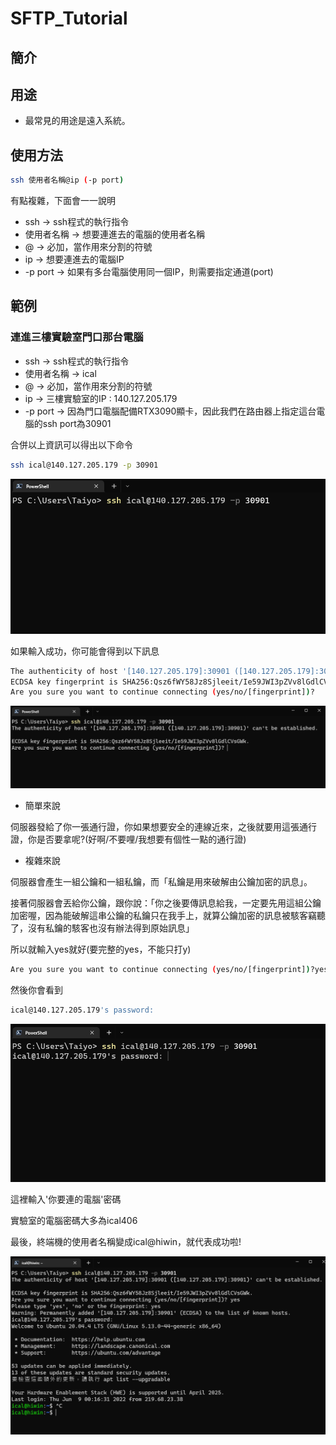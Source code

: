 # SFTP_Tutorial

## 簡介




## 用途

* 最常見的用途是遠入系統。

## 使用方法

```bash
ssh 使用者名稱@ip (-p port)
```

有點複雜，下面會一一說明
* ssh -> ssh程式的執行指令
* 使用者名稱 -> 想要連進去的電腦的使用者名稱
* @ -> 必加，當作用來分割的符號
* ip -> 想要連進去的電腦IP
* -p port -> 如果有多台電腦使用同一個IP，則需要指定通道(port)

## 範例
### 連進三樓實驗室門口那台電腦
* ssh -> ssh程式的執行指令
* 使用者名稱 -> ical
* @ -> 必加，當作用來分割的符號
* ip -> 三樓實驗室的IP : 140.127.205.179
* -p port -> 因為門口電腦配備RTX3090顯卡，因此我們在路由器上指定這台電腦的ssh port為30901

合併以上資訊可以得出以下命令
```bash
ssh ical@140.127.205.179 -p 30901
```
![](/04-ssh/1.png)  


如果輸入成功，你可能會得到以下訊息
```bash
The authenticity of host '[140.127.205.179]:30901 ([140.127.205.179]:30901)' cant be established.
ECDSA key fingerprint is SHA256:Qsz6fWY58Jz8Sjleeit/Ie59JWI3pZVv8lGdlCVsGWk.
Are you sure you want to continue connecting (yes/no/[fingerprint])?
```
![](/04-ssh/3.png) 
* 簡單來說

伺服器發給了你一張通行證，你如果想要安全的連線近來，之後就要用這張通行證，你是否要拿呢?(好啊/不要哩/我想要有個性一點的通行證)

* 複雜來說

伺服器會產生一組公鑰和一組私鑰，而「私鑰是用來破解由公鑰加密的訊息」。

接著伺服器會丟給你公鑰，跟你說：「你之後要傳訊息給我，一定要先用這組公鑰加密喔，因為能破解這串公鑰的私鑰只在我手上，就算公鑰加密的訊息被駭客竊聽了，沒有私鑰的駭客也沒有辦法得到原始訊息」

所以就輸入yes就好(要完整的yes，不能只打y)
```bash
Are you sure you want to continue connecting (yes/no/[fingerprint])?yes
```

然後你會看到

```bash
ical@140.127.205.179's password:
```
![](/04-ssh/2.png)

這裡輸入'你要連的電腦'密碼

實驗室的電腦密碼大多為ical406

最後，終端機的使用者名稱變成ical@hiwin，就代表成功啦!

![](/04-ssh/4.png)